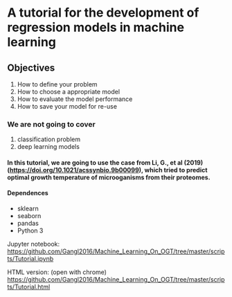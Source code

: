 # A tutorial for the development of regression models in machine learning


## Objectives
1. How to define your problem
2. How to choose a appropriate model
3. How to evaluate the model performance
4. How to save your model for re-use

### We are not going to cover
1. classification problem
2. deep learning models

#### In this tutorial, we are going to use the case from Li, G., et al (2019) (https://doi.org/10.1021/acssynbio.9b00099), which tried to predict optimal growth temperature of microoganisms from their proteomes. 


#### Dependences
* sklearn
* seaborn
* pandas
* Python 3

Jupyter notebook:   
https://github.com/Gangl2016/Machine_Learning_On_OGT/tree/master/scripts/Tutorial.ipynb


HTML version: (open with chrome) 
https://github.com/Gangl2016/Machine_Learning_On_OGT/tree/master/scripts/Tutorial.html
